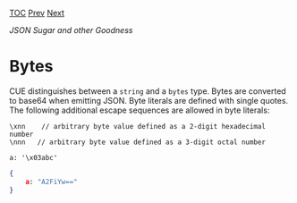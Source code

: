 [TOC](Readme.md) [Prev](stringraw.md) [Next](scopes.md)

_JSON Sugar and other Goodness_

# Bytes

CUE distinguishes between a `string` and a `bytes` type.
Bytes are converted to base64 when emitting JSON.
Byte literals are defined with single quotes.
The following additional escape sequences are allowed in byte literals:

    \xnn    // arbitrary byte value defined as a 2-digit hexadecimal number
    \nnn   // arbitrary byte value defined as a 3-digit octal number
<!-- jba: this contradicts the spec, which has \nnn (no leading zero) -->

<!-- CUE editor -->
```
a: '\x03abc'
```

<!-- JSON result -->
```json
{
    a: "A2FiYw=="
}
```
